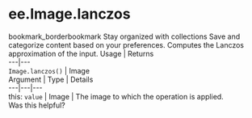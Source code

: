  
#  ee.Image.lanczos
bookmark_borderbookmark Stay organized with collections  Save and categorize content based on your preferences.
Computes the Lanczos approximation of the input.
Usage | Returns  
---|---  
`Image.lanczos()` | Image  
Argument | Type | Details  
---|---|---  
this: `value` | Image | The image to which the operation is applied.  
Was this helpful?
